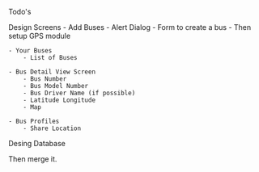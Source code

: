 Todo's

Design Screens
    - Add Buses
        - Alert Dialog
        - Form to create a bus
        - Then setup GPS module

    - Your Buses
        - List of Buses

    - Bus Detail View Screen
        - Bus Number
        - Bus Model Number
        - Bus Driver Name (if possible)
        - Latitude Longitude
        - Map 

    - Bus Profiles
        - Share Location

Desing Database
    

Then merge it.

